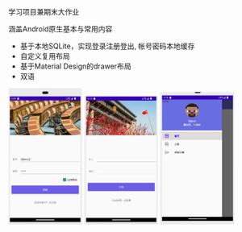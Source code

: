 学习项目兼期末大作业

涵盖Android原生基本与常用内容

- 基于本地SQLite，实现登录注册登出, 帐号密码本地缓存
- 自定义复用布局
- 基于Material Design的drawer布局
- 双语

<img src="/_gallery/login.png" style="zoom:45%;" />
<img src="/_gallery/registry.png" style="zoom:45%;" />
<img src="/_gallery/drawer.png" style="zoom:45%;" />

